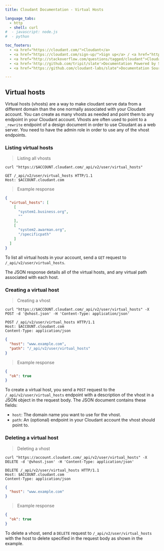 ```yaml
---
title: Cloudant Documentation - Virtual Hosts

language_tabs:
  - http 
  - shell: curl
#  - javascript: node.js
#  - python

toc_footers:
  - <a href="https://cloudant.com/">Cloudant</a>
  - <a href="https://cloudant.com/sign-up/">Sign up</a> / <a href="https://cloudant.com/sign-in/">Sign in</a>
  - <a href="http://stackoverflow.com/questions/tagged/cloudant">Cloudant on StackOverflow</a>
  - <a href='http://github.com/tripit/slate'>Documentation Powered by Slate</a>
  - <a href="https://github.com/cloudant-labs/slate">Documentation Source</a>

---
```


## Virtual hosts

Virtual hosts (vhosts) are a way to make cloudant serve data from a different domain than the one normally associated with your Cloudant account. You can create as many vhosts as needed and point them to any endpoint in your Cloudant account. Vhosts are often used to point to a `_rewrite` endpoint of a design document in order to use Cloudant as a web server. You need to have the admin role in order to use any of the vhost endpoints.

### Listing virtual hosts

> Listing all vhosts

```shell
curl "https://$ACCOUNT.cloudant.com/_api/v2/user/virtual_hosts"
```

```http
GET /_api/v2/user/virtual_hosts HTTP/1.1
Host: $ACCOUNT.cloudant.com
```

> Example response

```json
{
  "virtual_hosts": [
    [
      "system1.business.org", 
      ""
    ], 
    [
      "system2.awarman.org", 
      "/specificpath"
    ]
  ]
}
```

To list all virtual hosts in your account, send a `GET` request to `/_api/v2/user/virtual_hosts`.

The JSON response details all of the virtual hosts,
and any virtual path associated with each host.

### Creating a virtual host

> Creating a vhost

```shell
curl "https://$ACCOUNT.cloudant.com/_api/v2/user/virtual_hosts" -X POST -d '@vhost.json' -H 'Content-Type: application/json'
```

```http
POST /_api/v2/user/virtual_hosts HTTP/1.1
Host: $ACCOUNT.cloudant.com
Content-Type: application/json
```

```json
{
  "host": "www.example.com",
  "path": "/_api/v2/user/virtual_hosts"
}
```

> Example response

```json
{
  "ok": true
}
```

To create a virtual host, you send a `POST` request to the `/_api/v2/user/virtual_hosts` endpoint with a description of the vhost in a JSON object in the request body. The JSON document contains these fields:

 * `host`: The domain name you want to use for the vhost.
 * `path`: An (optional) endpoint in your Cloudant account the vhost should point to.

### Deleting a virtual host

> Deleting a vhost

```shell
curl "https://account.cloudant.com/_api/v2/user/virtual_hosts" -X DELETE -d '@vhost.json' -H 'Content-Type: application/json'
```

```http
DELETE /_api/v2/user/virtual_hosts HTTP/1.1
Host: $ACCOUNT.cloudant.com
Content-Type: application/json
```

```json
{
  "host": "www.example.com"
}
```

> Example response

```json
{
  "ok": true
}
```

To delete a vhost, send a `DELETE` request to `/_api/v2/user/virtual_hosts` with the host to delete specified in the request body as shown in the example.
